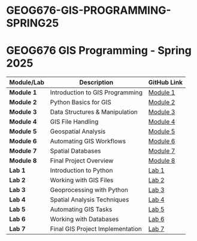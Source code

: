 # GEOG676-GIS-PROGRAMMING-SPRING25


# GEOG676 GIS Programming - Spring 2025

| **Module/Lab** | **Description**         | **GitHub Link**  |
|---------------|-----------------------|----------------|
| **Module 1**  | Introduction to GIS Programming  | [Module 1](https://github.com/arcorbitt/GEOG676-GIS-PROGRAMMING-SPRING25/blob/main/Modules/1.md)  |
| **Module 2**  | Python Basics for GIS  | [Module 2](https://github.com/arcorbitt/GEOG676-GIS-PROGRAMMING-SPRING25/blob/main/module2.md)  |
| **Module 3**  | Data Structures & Manipulation | [Module 3](https://github.com/arcorbitt/GEOG676-GIS-PROGRAMMING-SPRING25/blob/main/module3.md)  |
| **Module 4**  | GIS File Handling | [Module 4](https://github.com/arcorbitt/GEOG676-GIS-PROGRAMMING-SPRING25/blob/main/module4.md)  |
| **Module 5**  | Geospatial Analysis | [Module 5](https://github.com/arcorbitt/GEOG676-GIS-PROGRAMMING-SPRING25/blob/main/module5.md)  |
| **Module 6**  | Automating GIS Workflows | [Module 6](https://github.com/arcorbitt/GEOG676-GIS-PROGRAMMING-SPRING25/blob/main/module6.md)  |
| **Module 7**  | Spatial Databases | [Module 7](https://github.com/arcorbitt/GEOG676-GIS-PROGRAMMING-SPRING25/blob/main/module7.md)  |
| **Module 8**  | Final Project Overview | [Module 8](https://github.com/arcorbitt/GEOG676-GIS-PROGRAMMING-SPRING25/blob/main/module8.md)  |
| **Lab 1**     | Introduction to Python | [Lab 1](https://github.com/arcorbitt/GEOG676-GIS-PROGRAMMING-SPRING25/blob/main/lab1.md)  |
| **Lab 2**     | Working with GIS Files | [Lab 2](https://github.com/arcorbitt/GEOG676-GIS-PROGRAMMING-SPRING25/blob/main/lab2.md)  |
| **Lab 3**     | Geoprocessing with Python | [Lab 3](https://github.com/arcorbitt/GEOG676-GIS-PROGRAMMING-SPRING25/blob/main/lab3.md)  |
| **Lab 4**     | Spatial Analysis Techniques | [Lab 4](https://github.com/arcorbitt/GEOG676-GIS-PROGRAMMING-SPRING25/blob/main/lab4.md)  |
| **Lab 5**     | Automating GIS Tasks | [Lab 5](https://github.com/arcorbitt/GEOG676-GIS-PROGRAMMING-SPRING25/blob/main/lab5.md)  |
| **Lab 6**     | Working with Databases | [Lab 6](https://github.com/arcorbitt/GEOG676-GIS-PROGRAMMING-SPRING25/blob/main/lab6.md)  |
| **Lab 7**     | Final GIS Project Implementation | [Lab 7](https://github.com/arcorbitt/GEOG676-GIS-PROGRAMMING-SPRING25/blob/main/lab7.md)  |
